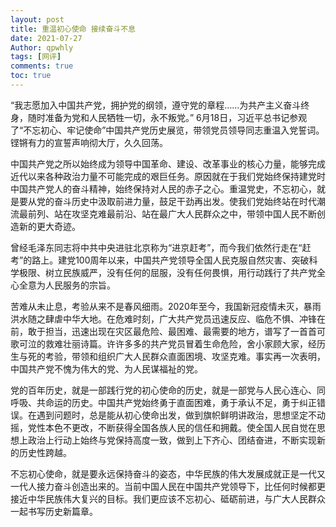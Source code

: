 ```yaml
---
layout: post
title: 重温初心使命 接续奋斗不息
date: 2021-07-27
Author: qpwhly 
tags: [网评]
comments: true
toc: true
---
```




“我志愿加入中国共产党，拥护党的纲领，遵守党的章程……为共产主义奋斗终身，随时准备为党和人民牺牲一切，永不叛党。” 6月18日，习近平总书记参观了“不忘初心、牢记使命”中国共产党历史展览，带领党员领导同志重温入党誓词。铿锵有力的宣誓声响彻大厅，久久回荡。

中国共产党之所以始终成为领导中国革命、建设、改革事业的核心力量，能够完成近代以来各种政治力量不可能完成的艰巨任务。原因就在于我们党始终保持建党时中国共产党人的奋斗精神，始终保持对人民的赤子之心。重温党史，不忘初心，就是要从党的奋斗历史中汲取前进力量，鼓足干劲再出发。使我们党始终站在时代潮流最前列、站在攻坚克难最前沿、站在最广大人民群众之中，带领中国人民不断创造新的更大奇迹。

曾经毛泽东同志将中共中央进驻北京称为“进京赶考”，而今我们依然行走在“赶考”的路上。建党100周年以来，中国共产党领导全国人民克服自然灾害、突破科学极限、树立民族威严，没有任何的屈服，没有任何畏惧，用行动践行了共产党全心全意为人民服务的宗旨。

苦难从未止息，考验从来不是春风细雨。2020年至今，我国新冠疫情未灭，暴雨洪水随之肆虐中华大地。在危难时刻，广大共产党员迅速反应、临危不惧、冲锋在前，敢于担当，迅速出现在灾区最危险、最困难、最需要的地方，谱写了一首首可歌可泣的救难壮丽诗篇。许许多多的共产党员冒着生命危险，舍小家顾大家，经历生与死的考验，带领和组织广大人民群众直面困境、攻坚克难。事实再一次表明，中国共产党不愧为伟大的党、为人民谋福祉的党。

党的百年历史，就是一部践行党的初心使命的历史，就是一部党与人民心连心、同呼吸、共命运的历史。中国共产党始终勇于直面困难，勇于承认不足，勇于纠正错误。在遇到问题时，总是能从初心使命出发，做到旗帜鲜明讲政治，思想坚定不动摇，党性本色不更改，不断获得全国各族人民的信任和拥戴。使全国人民自觉在思想上政治上行动上始终与党保持高度一致，做到上下齐心、团结奋进，不断实现新的历史性跨越。

不忘初心使命，就是要永远保持奋斗的姿态，中华民族的伟大发展成就正是一代又一代人接力奋斗创造出来的。当前中国人民在中国共产党领导下，比任何时候都更接近中华民族伟大复兴的目标。我们更应该不忘初心、砥砺前进，与广大人民群众一起书写历史新篇章。
